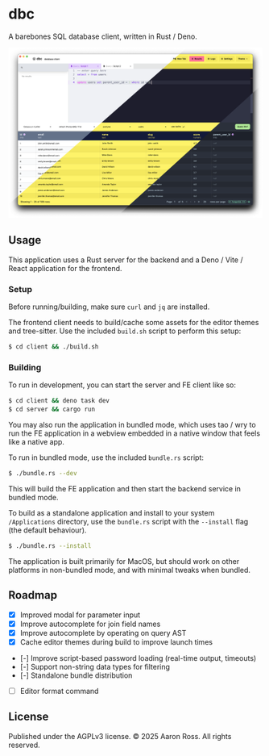 # dbc

A barebones SQL database client, written in Rust / Deno.

![splash](./splash.png)

## Usage

This application uses a Rust server for the backend and a Deno / Vite / React
application for the frontend.

### Setup

Before running/building, make sure `curl` and `jq` are installed.

The frontend client needs to build/cache some assets for the editor themes and tree-sitter.
Use the included `build.sh` script to perform this setup:

```sh
$ cd client && ./build.sh
```

### Building

To run in development, you can start the server and FE client like so:

```sh
$ cd client && deno task dev
$ cd server && cargo run
```

You may also run the application in bundled mode, which uses tao / wry to run the
FE application in a webview embedded in a native window that feels like a native app.

To run in bundled mode, use the included `bundle.rs` script:

```sh
$ ./bundle.rs --dev
```

This will build the FE application and then start the backend service in bundled mode.

To build as a standalone application and install to your system `/Applications` directory,
use the `bundle.rs` script with the `--install` flag (the default behaviour).

```sh
$ ./bundle.rs --install
```

The application is built primarily for MacOS, but should work on other platforms in
non-bundled mode, and with minimal tweaks when bundled.

## Roadmap

- [x] Improved modal for parameter input
- [x] Improve autocomplete for join field names
- [x] Improve autocomplete by operating on query AST
- [x] Cache editor themes during build to improve launch times
- [-] Improve script-based password loading (real-time output, timeouts)
- [-] Support non-string data types for filtering
- [-] Standalone bundle distribution
- [ ] Editor format command

## License

Published under the AGPLv3 license. &copy; 2025 Aaron Ross. All rights reserved.
